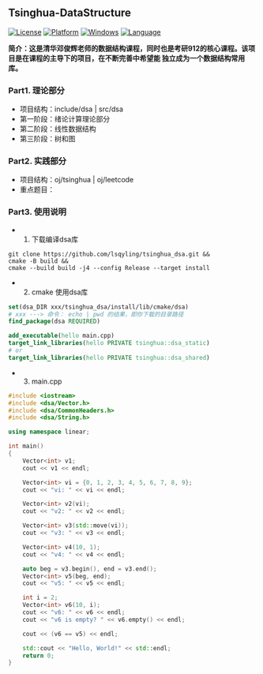 ## Tsinghua-DataStructure
[![License](https://img.shields.io/badge/License-Apache%202.0-green.svg)](https://github.com/lsqyling/tsinghua_dsa/blob/main/LICENSE)
[![Platform](https://img.shields.io/badge/Platform-Linux-blue)](https://img.shields.io/badge/Platform-Linux-blue)
[![Windows](https://img.shields.io/badge/Windows-blue)](https://img.shields.io/badge/Windows-blue)
[![Language](https://img.shields.io/badge/Language-C%2B%2B20-red)](https://en.cppreference.com/w/cpp/compiler_support/20)

**简介：这是清华邓俊辉老师的数据结构课程，同时也是考研912的核心课程。该项目是在课程的主导下的项目，在不断完善中希望能
独立成为一个数据结构常用库。**

### Part1. 理论部分
- 项目结构：include/dsa | src/dsa
- 第一阶段：绪论计算理论部分
- 第二阶段：线性数据结构
- 第三阶段：树和图


### Part2. 实践部分
- 项目结构：oj/tsinghua | oj/leetcode
- 重点题目：



### Part3. 使用说明

- 1. 下载编译dsa库
```shell
git clone https://github.com/lsqyling/tsinghua_dsa.git &&
cmake -B build &&
cmake --build build -j4 --config Release --target install 
```
- 2. cmake 使用dsa库
```cmake
set(dsa_DIR xxx/tsinghua_dsa/install/lib/cmake/dsa)
# xxx ---> 命令： echo | pwd 的结果，即你下载的目录路径
find_package(dsa REQUIRED)

add_executable(hello main.cpp)
target_link_libraries(hello PRIVATE tsinghua::dsa_static)
# or
target_link_libraries(hello PRIVATE tsinghua::dsa_shared)

```
- 3. main.cpp
```c++
#include <iostream>
#include <dsa/Vector.h>
#include <dsa/CommonHeaders.h>
#include <dsa/String.h>

using namespace linear;

int main()
{
    Vector<int> v1;
    cout << v1 << endl;

    Vector<int> vi = {0, 1, 2, 3, 4, 5, 6, 7, 8, 9};
    cout << "vi: " << vi << endl;

    Vector<int> v2(vi);
    cout << "v2: " << v2 << endl;

    Vector<int> v3(std::move(vi));
    cout << "v3: " << v3 << endl;

    Vector<int> v4(10, 1);
    cout << "v4: " << v4 << endl;

    auto beg = v3.begin(), end = v3.end();
    Vector<int> v5(beg, end);
    cout << "v5: " << v5 << endl;

    int i = 2;
    Vector<int> v6(10, i);
    cout << "v6: " << v6 << endl;
    cout << "v6 is empty? " << v6.empty() << endl;

    cout << (v6 == v5) << endl;

    std::cout << "Hello, World!" << std::endl;
    return 0;
}

```